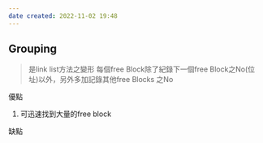 ```yaml
---
date created: 2022-11-02 19:48
---
```


## Grouping

> 是link list方法之變形
> 每個free Block除了紀錄下一個free Block之No(位址)以外，另外多加記錄其他free Blocks 之No

優點

1. 可迅速找到大量的free block

缺點
